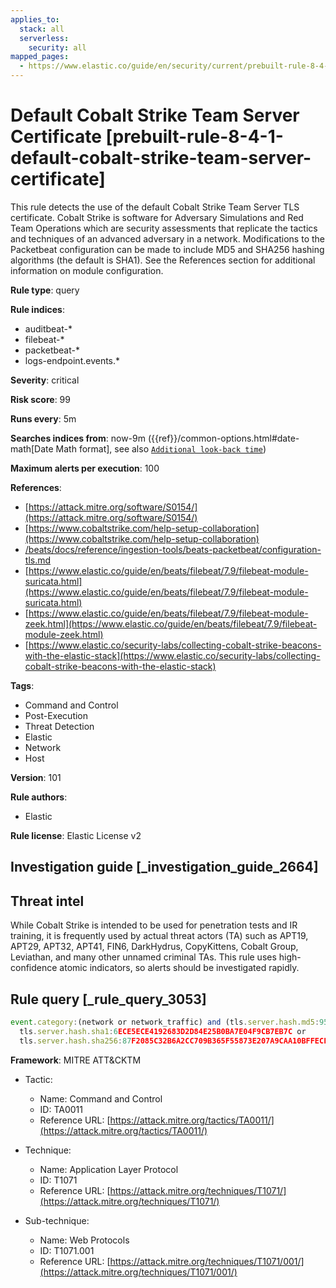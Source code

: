 ```yaml
---
applies_to:
  stack: all
  serverless:
    security: all
mapped_pages:
  - https://www.elastic.co/guide/en/security/current/prebuilt-rule-8-4-1-default-cobalt-strike-team-server-certificate.html
---
```


# Default Cobalt Strike Team Server Certificate [prebuilt-rule-8-4-1-default-cobalt-strike-team-server-certificate]

This rule detects the use of the default Cobalt Strike Team Server TLS certificate. Cobalt Strike is software for Adversary Simulations and Red Team Operations which are security assessments that replicate the tactics and techniques of an advanced adversary in a network. Modifications to the Packetbeat configuration can be made to include MD5 and SHA256 hashing algorithms (the default is SHA1). See the References section for additional information on module configuration.

**Rule type**: query

**Rule indices**:

* auditbeat-*
* filebeat-*
* packetbeat-*
* logs-endpoint.events.*

**Severity**: critical

**Risk score**: 99

**Runs every**: 5m

**Searches indices from**: now-9m ({{ref}}/common-options.html#date-math[Date Math format], see also [`Additional look-back time`](docs-content://solutions/security/detect-and-alert/create-detection-rule.md#rule-schedule))

**Maximum alerts per execution**: 100

**References**:

* [https://attack.mitre.org/software/S0154/](https://attack.mitre.org/software/S0154/)
* [https://www.cobaltstrike.com/help-setup-collaboration](https://www.cobaltstrike.com/help-setup-collaboration)
* [/beats/docs/reference/ingestion-tools/beats-packetbeat/configuration-tls.md](beats://docs/reference/packetbeat/configuration-tls.md)
* [https://www.elastic.co/guide/en/beats/filebeat/7.9/filebeat-module-suricata.html](https://www.elastic.co/guide/en/beats/filebeat/7.9/filebeat-module-suricata.html)
* [https://www.elastic.co/guide/en/beats/filebeat/7.9/filebeat-module-zeek.html](https://www.elastic.co/guide/en/beats/filebeat/7.9/filebeat-module-zeek.html)
* [https://www.elastic.co/security-labs/collecting-cobalt-strike-beacons-with-the-elastic-stack](https://www.elastic.co/security-labs/collecting-cobalt-strike-beacons-with-the-elastic-stack)

**Tags**:

* Command and Control
* Post-Execution
* Threat Detection
* Elastic
* Network
* Host

**Version**: 101

**Rule authors**:

* Elastic

**Rule license**: Elastic License v2

## Investigation guide [_investigation_guide_2664]

## Threat intel

While Cobalt Strike is intended to be used for penetration tests and IR training, it is frequently used by actual threat actors (TA) such as APT19, APT29, APT32, APT41, FIN6, DarkHydrus, CopyKittens, Cobalt Group, Leviathan, and many other unnamed criminal TAs. This rule uses high-confidence atomic indicators, so alerts should be investigated rapidly.

## Rule query [_rule_query_3053]

```js
event.category:(network or network_traffic) and (tls.server.hash.md5:950098276A495286EB2A2556FBAB6D83 or
  tls.server.hash.sha1:6ECE5ECE4192683D2D84E25B0BA7E04F9CB7EB7C or
  tls.server.hash.sha256:87F2085C32B6A2CC709B365F55873E207A9CAA10BFFECF2FD16D3CF9D94D390C)
```

**Framework**: MITRE ATT&CKTM

* Tactic:

    * Name: Command and Control
    * ID: TA0011
    * Reference URL: [https://attack.mitre.org/tactics/TA0011/](https://attack.mitre.org/tactics/TA0011/)

* Technique:

    * Name: Application Layer Protocol
    * ID: T1071
    * Reference URL: [https://attack.mitre.org/techniques/T1071/](https://attack.mitre.org/techniques/T1071/)

* Sub-technique:

    * Name: Web Protocols
    * ID: T1071.001
    * Reference URL: [https://attack.mitre.org/techniques/T1071/001/](https://attack.mitre.org/techniques/T1071/001/)



